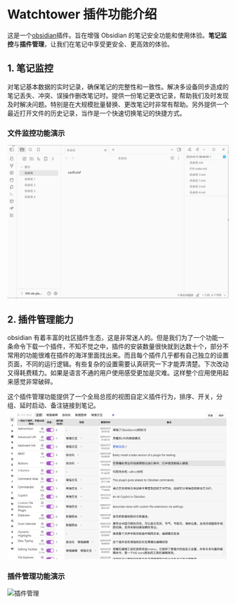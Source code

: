 # Watchtower 插件功能介绍

这是一个[obsidian](https://obsidian.md/)插件。旨在增强 Obsidian 的笔记安全功能和使用体验。**笔记监控**与**插件管理**，让我们在笔记中享受更安全、更高效的体验。

## 1. **笔记监控**  

   对笔记基本数据的实时记录，确保笔记的完整性和一致性。解决多设备同步造成的笔记丢失、冲突、误操作删改笔记时。提供一份笔记更改记录，帮助我们及时发现及时解决问题。特别是在大规模批量替换、更改笔记时非常有帮助。另外提供一个最近打开文件的历史记录，当作是一个快速切换笔记的快捷方式。

### 文件监控功能演示

![文件监控](./document/filew.gif)

## 2. **插件管理能力**  

obsidian 有着丰富的社区插件生态，这是非常迷人的。但是我们为了一个功能一条命令下载一个插件，不知不觉之中，插件的安装数量很快就到达数十个，部分不常用的功能很难在插件的海洋里面找出来。而且每个插件几乎都有自己独立的设置页面，不同的运行逻辑。有些复杂的设置需要认真研究一下才能弄清楚。下次改动又得耗费精力。如果是语言不通的用户使用感受更加是灾难。这样整个应用使用起来感觉非常破碎。

这个插件管理功能提供了一个全局总揽的视图自定义插件行为，排序、开关，分组、延时启动、备注链接到笔记。
![插件管理页面示例](./document/image.png)

### 插件管理功能演示


![插件管理](./document/pluginm.gif)
